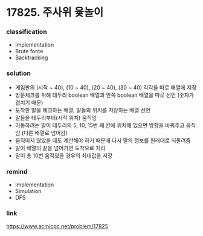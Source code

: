 # 17825. 주사위 윷놀이

### classification
* Implementation
* Brute force
* Backtracking

### solution
* 게임판의 (시작 ~ 40), (10 ~ 40), (20 ~ 40), (30 ~ 40) 각각을 따로 배열에 저장
* 방문체크를 위해 테두리 boolean 배열과 안쪽 boolean 배열을 따로 선언 (숫자가 겹치기 때문)
* 도착한 말을 체크하는 배열, 말들의 위치를 저장하는 배열 선언
* 말들을 테두리부터(시작 위치) 움직임
* 이동하려는 말이 테두리의 5, 10, 15번 째 칸에 위치해 있으면 방향을 바꿔주고 움직임 (다른 배열로 넘어감)
* 움직이지 않았을 때도 계산해야 하기 때문에 다시 말의 정보를 원래대로 되돌려줌
* 말이 배열의 끝을 넘어가면 도착으로 처리
* 말이 총 10번 움직였을 경우의 최대값을 저장

### remind
* Implementation
* Simulation
* DFS

### link
https://www.acmicpc.net/problem/17825